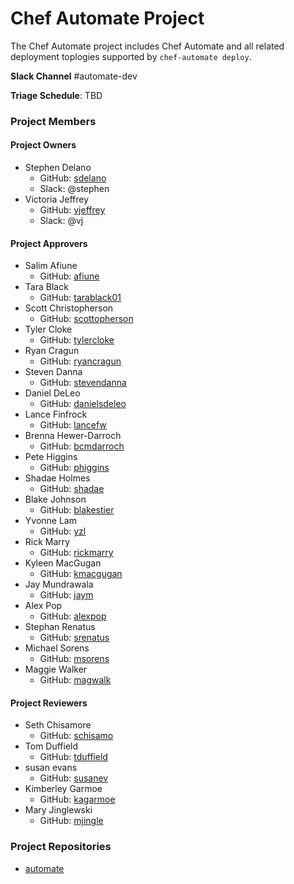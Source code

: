 # Chef Automate Project

The Chef Automate project includes Chef Automate and all related
deployment toplogies supported by `chef-automate deploy`.

**Slack Channel** #automate-dev

**Triage Schedule**: TBD

### Project Members

#### Project Owners

- Stephen Delano
  - GitHub: [sdelano](https://github.com/sdelano)
  - Slack: @stephen
- Victoria Jeffrey
  - GitHub: [vjeffrey](https://github.com/vjeffrey)
  - Slack: @vj

#### Project Approvers

- Salim Afiune
  - GitHub: [afiune](https://github.com/afiune)
- Tara Black
  - GitHub: [tarablack01](https://github.com/tarablack01)
- Scott Christopherson
  - GitHub: [scottopherson](https://github.com/scottopherson)
- Tyler Cloke
  - GitHub: [tylercloke](https://github.com/tylercloke)
- Ryan Cragun
  - GitHub: [ryancragun](https://github.com/ryancragun)
- Steven Danna
  - GitHub: [stevendanna](https://github.com/stevendanna)
- Daniel DeLeo
  - GitHub: [danielsdeleo](https://github.com/danielsdeleo)
- Lance Finfrock
  - GitHub: [lancefw](https://github.com/lancefw)
- Brenna Hewer-Darroch
  - GitHub: [bcmdarroch](https://github.com/bcmdarroch)
- Pete Higgins
  - GitHub: [phiggins](https://github.com/phiggins)
- Shadae Holmes
  - GitHub: [shadae](https://github.com/shadae)
- Blake Johnson
  - GitHub: [blakestier](https://github.com/blakestier)
- Yvonne Lam
  - GitHub: [yzl](https://github.com/yzl)
- Rick Marry
  - GitHub: [rickmarry](https://github.com/rickmarry)
- Kyleen MacGugan
  - GitHub: [kmacgugan](https://github.com/kmacgugan)
- Jay Mundrawala
  - GitHub: [jaym](https://github.com/jaym)
- Alex Pop
  - GitHub: [alexpop](https://github.com/alexpop)
- Stephan Renatus
  - GitHub: [srenatus](https://github.com/srenatus)
- Michael Sorens
  - GitHub: [msorens](https://github.com/msorens)
- Maggie Walker
  - GitHub: [magwalk](https://github.com/magwalk)

#### Project Reviewers

- Seth Chisamore
  - GitHub: [schisamo](https://github.com/schisamo)
- Tom Duffield
  - GitHub: [tduffield](https://github.com/tduffield)
- susan evans
  - GitHub: [susanev](https://github.com/susanev)
- Kimberley Garmoe
  - GitHub: [kagarmoe](https://github.com/kagarmoe)
- Mary Jinglewski
  - GitHub: [mjingle](https://github.com/mjingle)

### Project Repositories

- [automate](https://github.com/chef/automate)
